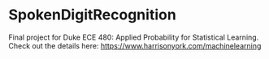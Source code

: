 # SpokenDigitRecognition
Final project for Duke ECE 480: Applied Probability for Statistical Learning. Check out the details here: https://www.harrisonyork.com/machinelearning

